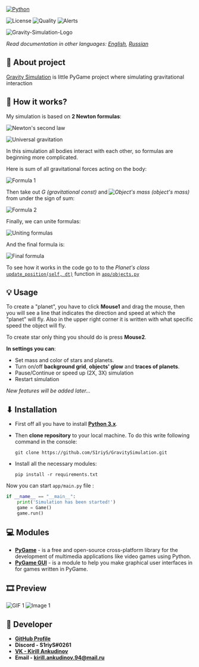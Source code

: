 [![Python](https://img.shields.io/badge/Python-3776AB?style=for-the-badge&logo=python&logoColor=white)](https://www.python.org/)

![License](https://img.shields.io/github/license/S1riyS/GravitySimulation)
![Quality](https://img.shields.io/lgtm/grade/python/github/S1riyS/GravitySimulation)
![Alerts](https://img.shields.io/lgtm/alerts/github/S1riyS/GravitySimulation)

![Gravity-Simulation-Logo](https://i.postimg.cc/j2DPRJDC/Gravity-Simulation-Logo.png)

*Read documentation in other languages: 
[English](https://github.com/S1riyS/GravitySimulation/blob/master/README.md), 
[Russian](https://github.com/S1riyS/GravitySimulation/blob/master/README.ru.md)*

## 📝 About project
[Gravity Simulation](https://github.com/S1riyS/GravitySimulation) is little PyGame project where simulating 
gravitational interaction

## 🤔 How it works?
My simulation is based on **2 Newton formulas**:

![Newton's second law](https://render.githubusercontent.com/render/math?math={\large\color{white}\%7B%5Cdisplaystyle%20%5Ctext%7BNewton%27s%5C%20second%5C%20law:%7D%5Cmathit%7B%5C%20%5Cvec%7Ba%7D%20=%5Cfrac%7B%5Csum%20%5Cvec%7BF%7D%7D%7Bm%7D%7D%7D}&mode=inline)

![Universal gravitation](https://render.githubusercontent.com/render/math?math={\large\color{white}\%7B%5Cdisplaystyle%20%5Ctext%7BNewton%27s%5C%20law%5C%20of%5C%20universal%5C%20gravitation:%7D%5Cmathit%7B%5C%20%5Coverrightarrow%7BF_%7Bg%7D%7D%20%5C%20=%5C%20G%5Cfrac%7Bm_%7B1%7D%20m_%7B2%7D%7D%7BR%5E%7B2%7D%7D%5Cvec%7BR%7D%7D%7D}&mode=inline)

In this simulation all bodies interact with each other, so formulas are beginning more complicated.

Here is sum of all gravitational forces acting on the body:

![Formula 1](https://render.githubusercontent.com/render/math?math={\large\color{white}\%7B%5Cdisplaystyle%20%5Csum%20%5Cmathit%7B%5Coverrightarrow%7B%5Cmathit%7B%7B%5Cdisplaystyle%20F_%7Bg%7D%7D%7D%7D%20%5C%20=%7B%5Cdisplaystyle%20%5Csum%20_%7Bi=1%7D%5E%7Bn%7D%20G%5Cfrac%7Bm_%7Bobj%7D%20*m_%7Bi%7D%7D%7BR_%7Bi%7D%5E%7B2%7D%7D%5Coverrightarrow%7BR_%7Bi%7D%7D%7D%7D%7D})

Then take out *G (gravitational const)* and 
*![Object's mass](https://render.githubusercontent.com/render/math?math={\large\color{white}\%7B%5Cdisplaystyle%20m_%7Bobj%7D%7D}) 
(object's mass)* from under the sign of sum:

![Formula 2](https://render.githubusercontent.com/render/math?math={\large\color{white}\%7B%5Cdisplaystyle%20%5Csum%20%5Cmathit%7B%5Coverrightarrow%7B%5Cmathit%7B%7B%5Cdisplaystyle%20F_%7Bg%7D%7D%7D%7D%20%5C%20=Gm_%7Bobj%7D%7D%5Csum%20_%7B%20%5Cbegin%7Barray%7D%7Bl%7D%20i=1%5C%5C%20%5Cend%7Barray%7D%7D%5E%7Bn%7D%5Cmathit%7B%5Cfrac%7Bm_%7Bi%7D%5Cmathit%7B%7B%5Cdisplaystyle%20%5Coverrightarrow%7BR_%7Bi%7D%7D%7D%7D%7D%7BR_%7Bi%7D%5E%7B2%7D%7D%7D%7D})

Finally, we can unite formulas:

![Uniting formulas](https://render.githubusercontent.com/render/math?math={\large\color{white}\%5Cmathit%7B%7B%5Cdisplaystyle%20%5Coverrightarrow%7Ba_%7Bobj%7D%7D%20=%5Cfrac%7B%5Csum%20%5Cvec%7BF%7D%7D%7Bm_%7Bobj%7D%7D%20%5C%20=%5Cfrac%7B%5Cmathit%7BGm_%7Bobj%7D%7B%5Cdisplaystyle%20%5Csum%20_%7B%20%5Cbegin%7Barray%7D%7Bl%7D%20i=1%5C%5C%20%5Cend%7Barray%7D%7D%5E%7Bn%7D%7D%5Cfrac%7Bm_%7Bi%7D%5Cmathit%7B%5Coverrightarrow%7BR_%7Bi%7D%7D%20%5C%20%7D%7D%7BR_%7Bi%7D%5E%7B2%7D%7D%7D%7D%7Bm_%7Bobj%7D%7D%20=G%5Csum%20_%7B%20%5Cbegin%7Barray%7D%7Bl%7D%20i=1%5C%5C%20%5Cend%7Barray%7D%7D%5E%7Bn%7D%5Cfrac%7Bm_%7Bi%7D%7D%7BR_%7Bi%7D%5E%7B2%7D%7D%20*%5Coverrightarrow%7BR_%7Bi%7D%7D%7D%7D})

And the final formula is:

![Final formula](https://render.githubusercontent.com/render/math?math={\Large\color{white}\%7B%5Cdisplaystyle%20%5Cmathit%7B%5Coverrightarrow%7Ba_%7Bobj%7D%7D%7D%20=%5Cmathit%7BG%5Csum%20_%7B%20%5Cbegin%7Barray%7D%7Bl%7D%20i=1%5C%5C%20%5Cend%7Barray%7D%7D%5E%7Bn%7D%5Cfrac%7Bm_%7Bi%7D%7D%7BR_%7Bi%7D%5E%7B2%7D%7D%20*%5Coverrightarrow%7BR_%7Bi%7D%7D%7D%7D})

To see how it works in the code go to to the *Planet's class*
[`update_position(self, dt)`](https://github.com/S1riyS/GravitySimulation/blob/master/app/objects.py#L161) function
in [`app/objects.py`](https://github.com/S1riyS/GravitySimulation/blob/master/app/objects.py) 

## 💡 Usage
To create a "planet", you have to click **Mouse1** and drag the mouse, then you will see a line 
that indicates the direction and speed at which the "planet" will fly. 
Also in the upper right corner it is written with what specific speed the object will fly.

To create star only thing you should do is press **Mouse2**.

**In settings you can**: 
* Set mass and color of stars and planets.
* Turn on/off **background grid**, **objects' glow** and **traces of planets**.
* Pause/Continue or speed up (2X, 3X) simulation 
* Restart simulation

*New features will be added later...*

## ⬇ Installation
* First off all you have to install **[Python 3.x](https://www.python.org/)**.

* Then **clone repository** to your local machine. 
To do this write following command in the console:

    `git clone https://github.com/S1riyS/GravitySimulation.git`

* Install all the necessary modules: 

    `pip install -r requirements.txt`

Now you can start `app/main.py` file :
```python
if __name__ == "__main__":
    print('Simulation has been started!')
    game = Game()
    game.run()
```

## 💻 Modules
* **[PyGame](https://pypi.org/project/pygame/)** -  is a free and open-source cross-platform library for 
the development of multimedia applications like video games using Python.
* **[PyGame GUI](https://pygame-gui.readthedocs.io/en/latest/)** - is a module to help you make graphical user interfaces in 
for games written in PyGame.


## 🎞 Preview
![GIF 1](https://i.postimg.cc/pV1b9kpg/Gravity-Simulation-24-10.gif)
![Image 1](https://i.postimg.cc/9QFPWkWm/06-11-2021-132003.png)

## 👨‍ Developer
* **[GitHub Profile](https://github.com/S1riyS)**
* **Discord - S1riyS#0261**
* **[VK - Kirill Ankudinov](https://vk.com/s1riys)**
* **Email - kirill.ankudinov.94@mail.ru**
